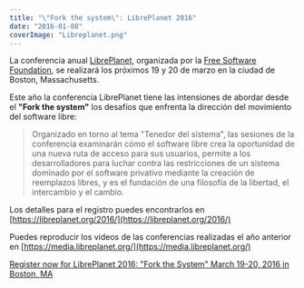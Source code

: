 ```yaml
---
title: "\"Fork the system\": LibrePlanet 2016"
date: "2016-01-08"
coverImage: "Libreplanet.png"
---
```


La conferencia anual [LibrePlanet](https://libreplanet.org/wiki/Main_Page), organizada por la [Free Software Foundation](https://www.fsf.org/), se realizará los próximos 19 y 20 de marzo en la ciudad de Boston, Massachusetts.

Este año la conferencia LibrePlanet tiene las intensiones de abordar desde el **"Fork the system"** los desafíos que enfrenta la dirección del movimiento del software libre:

> Organizado en torno al tema "Tenedor del sistema", las sesiones de la conferencia examinarán cómo el software libre crea la oportunidad de una nueva ruta de acceso para sus usuarios, permite a los desarrolladores para luchar contra las restricciones de un sistema dominado por el software privativo mediante la creación de reemplazos libres, y es el fundación de una filosofía de la libertad, el intercambio y el cambio.

Los detalles para el registro puedes encontrarlos en [https://libreplanet.org/2016/](https://libreplanet.org/2016/)

Puedes reproducir los videos de las conferencias realizadas el año anterior en [https://media.libreplanet.org/](https://media.libreplanet.org/)

[Register now for LibrePlanet 2016: "Fork the System" March 19-20, 2016 in Boston, MA](https://www.fsf.org/blogs/community/help-put-the-planet-in-libreplanet)
